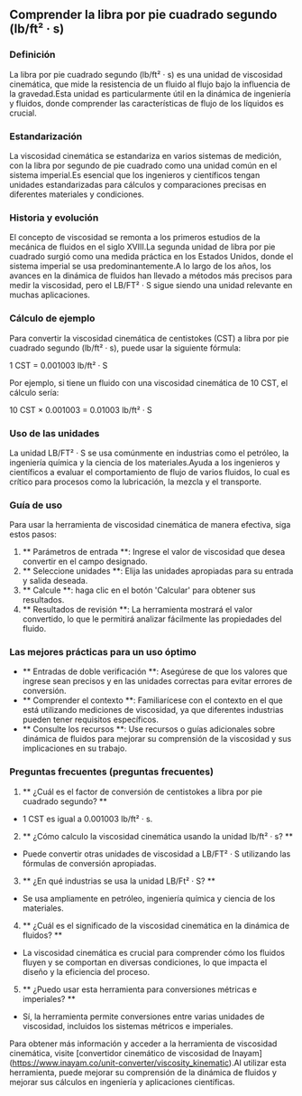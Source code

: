 ## Comprender la libra por pie cuadrado segundo (lb/ft² · s)

### Definición
La libra por pie cuadrado segundo (lb/ft² · s) es una unidad de viscosidad cinemática, que mide la resistencia de un fluido al flujo bajo la influencia de la gravedad.Esta unidad es particularmente útil en la dinámica de ingeniería y fluidos, donde comprender las características de flujo de los líquidos es crucial.

### Estandarización
La viscosidad cinemática se estandariza en varios sistemas de medición, con la libra por segundo de pie cuadrado como una unidad común en el sistema imperial.Es esencial que los ingenieros y científicos tengan unidades estandarizadas para cálculos y comparaciones precisas en diferentes materiales y condiciones.

### Historia y evolución
El concepto de viscosidad se remonta a los primeros estudios de la mecánica de fluidos en el siglo XVIII.La segunda unidad de libra por pie cuadrado surgió como una medida práctica en los Estados Unidos, donde el sistema imperial se usa predominantemente.A lo largo de los años, los avances en la dinámica de fluidos han llevado a métodos más precisos para medir la viscosidad, pero el LB/FT² · S sigue siendo una unidad relevante en muchas aplicaciones.

### Cálculo de ejemplo
Para convertir la viscosidad cinemática de centistokes (CST) a libra por pie cuadrado segundo (lb/ft² · s), puede usar la siguiente fórmula:

1 CST = 0.001003 lb/ft² · S

Por ejemplo, si tiene un fluido con una viscosidad cinemática de 10 CST, el cálculo sería:

10 CST × 0.001003 = 0.01003 lb/ft² · S

### Uso de las unidades
La unidad LB/FT² · S se usa comúnmente en industrias como el petróleo, la ingeniería química y la ciencia de los materiales.Ayuda a los ingenieros y científicos a evaluar el comportamiento de flujo de varios fluidos, lo cual es crítico para procesos como la lubricación, la mezcla y el transporte.

### Guía de uso
Para usar la herramienta de viscosidad cinemática de manera efectiva, siga estos pasos:

1. ** Parámetros de entrada **: Ingrese el valor de viscosidad que desea convertir en el campo designado.
2. ** Seleccione unidades **: Elija las unidades apropiadas para su entrada y salida deseada.
3. ** Calcule **: haga clic en el botón 'Calcular' para obtener sus resultados.
4. ** Resultados de revisión **: La herramienta mostrará el valor convertido, lo que le permitirá analizar fácilmente las propiedades del fluido.

### Las mejores prácticas para un uso óptimo
- ** Entradas de doble verificación **: Asegúrese de que los valores que ingrese sean precisos y en las unidades correctas para evitar errores de conversión.
- ** Comprender el contexto **: Familiarícese con el contexto en el que está utilizando mediciones de viscosidad, ya que diferentes industrias pueden tener requisitos específicos.
- ** Consulte los recursos **: Use recursos o guías adicionales sobre dinámica de fluidos para mejorar su comprensión de la viscosidad y sus implicaciones en su trabajo.

### Preguntas frecuentes (preguntas frecuentes)

1. ** ¿Cuál es el factor de conversión de centistokes a libra por pie cuadrado segundo? **
- 1 CST es igual a 0.001003 lb/ft² · s.

2. ** ¿Cómo calculo la viscosidad cinemática usando la unidad lb/ft² · s? **
- Puede convertir otras unidades de viscosidad a LB/FT² · S utilizando las fórmulas de conversión apropiadas.

3. ** ¿En qué industrias se usa la unidad LB/Ft² · S? **
- Se usa ampliamente en petróleo, ingeniería química y ciencia de los materiales.

4. ** ¿Cuál es el significado de la viscosidad cinemática en la dinámica de fluidos? **
- La viscosidad cinemática es crucial para comprender cómo los fluidos fluyen y se comportan en diversas condiciones, lo que impacta el diseño y la eficiencia del proceso.

5. ** ¿Puedo usar esta herramienta para conversiones métricas e imperiales? **
- Sí, la herramienta permite conversiones entre varias unidades de viscosidad, incluidos los sistemas métricos e imperiales.

Para obtener más información y acceder a la herramienta de viscosidad cinemática, visite [convertidor cinemático de viscosidad de Inayam] (https://www.inayam.co/unit-converter/viscosity_kinematic).Al utilizar esta herramienta, puede mejorar su comprensión de la dinámica de fluidos y mejorar sus cálculos en ingeniería y aplicaciones científicas.